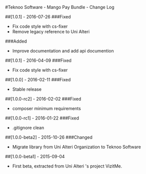 #Teknoo Software - Mango Pay Bundle - Change Log

##[1.0.1] - 2016-07-26
###Fixed
- Fix code style with cs-fixer
- Remove legacy reference to Uni Alteri

###Added
- Improve documentation and add api documention

##[1.0.1] - 2016-04-09
###Fixed
- Fix code style with cs-fixer

##[1.0.0] - 2016-02-11
###Fixed
- Stable release

##[1.0.0-rc2] - 2016-02-02
###Fixed
- composer minimum requirements

##[1.0.0-rc1] - 2016-01-22
###Fixed
- .gitignore clean

##[1.0.0-beta2] - 2015-10-26
###Changed
- Migrate library from Uni Alteri Organization to Teknoo Software

##[1.0.0-beta1] - 2015-09-04
- First beta, extracted from Uni Alteri 's project VizitMe.

